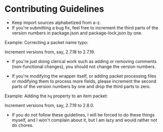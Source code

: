# Contributing Guidelines
- Keep import sources alphabetized from a-z.
- If you're submitting a bug fix, feel free to increment the third parts of the version numbers in package.json
and package-lock.json by one.

Example: Correcting a packet name typo:

Increment versions from, say, 2.7.18 to 2.7.19.

- If you're just doing clerical work such as adding or removing comments (non-functional changes), you should
not change the version numbers.

- If you're modifying the wrapper itself, or adding packet processing files or modifying them to process more
fields, please increment the second parts of the version numbers by one and drop the third parts
to zero.

Example: Adding the `hq` property to an item packet:

Increment versions from, say, 2.7.19 to 2.8.0.

- If you do not follow these guidelines, I will be forced to do these things myself, and I won't complain about it,
but I am lazy and would rather not do chores.

